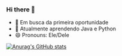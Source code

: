 ### Hi there 👋

- 💾 Em busca da primeira oportunidade
- 🌱 Atualmente aprendendo Java e Python
- 😄 Pronouns: Ele/Dele

[![Anurag's GitHub stats](https://github-readme-stats.vercel.app/api?username=CoelhoGio)](https://github.com/anuraghazra/github-readme-stats)

